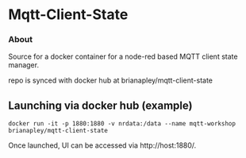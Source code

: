 Mqtt-Client-State
======================

### About

Source for a docker container for a node-red based MQTT client state manager.

repo is synced with docker hub at brianapley/mqtt-client-state


## Launching via docker hub (example)

```
docker run -it -p 1880:1880 -v nrdata:/data --name mqtt-workshop brianapley/mqtt-client-state
```

Once launched, UI can be accessed via http://host:1880/.


